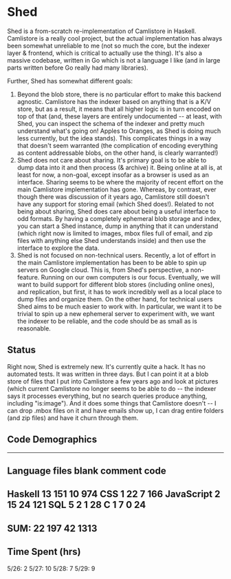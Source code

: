 # Shed

Shed is a from-scratch re-implementation of Camlistore in Haskell. Camlistore is
a really cool project, but the actual implementation has always been somewhat
unreliable to me (not so much the core, but the indexer layer & frontend, which
is critical to actually use the thing). It's also a massive codebase, written in
Go which is not a language I like (and in large parts written before Go really
had many libraries).

Further, Shed has somewhat different goals:

1. Beyond the blob store, there is no particular effort to make this backend
   agnostic. Camlistore has the indexer based on anything that is a K/V store,
   but as a result, it means that all higher logic is in turn encoded on top of
   that (and, these layers are entirely undocumented -- at least, with Shed, you
   can inspect the schema of the indexer and pretty much understand what's going
   on! Apples to Oranges, as Shed is doing much less currently, but the idea
   stands). This complicates things in a way that doesn't seem warranted (the
   complication of encoding everything as content addressable blobs, on the
   other hand, is clearly warranted!)
2. Shed does not care about sharing. It's primary goal is to be able to dump
   data into it and then process (& archive) it. Being online at all is, at
   least for now, a non-goal, except insofar as a browser is used as an
   interface. Sharing seems to be where the majority of recent effort on the main
   Camlistore implementation has gone. Whereas, by contrast, ever though there
   was discussion of it years ago, Camlistore still doesn't have any support for
   storing email (which Shed does!). Related to not being about sharing, Shed
   does care about being a useful interface to odd formats. By having a
   completely ephemeral blob storage and index, you can start a Shed instance,
   dump in anything that it can understand (which right now is limited to
   images, mbox files full of email, and zip files with anything else Shed
   understands inside) and then use the interface to explore the data. 
3. Shed is not focused on non-technical users. Recently, a lot of effort in the
   main Camlistore implementation has been to be able to spin up servers on
   Google cloud. This is, from Shed's perspective, a non-feature. Running on our
   own computers is our focus. Eventually, we will want to build support for
   different blob stores (including online ones), and replication, but first, it
   has to work incredibly well as a local place to dump files and organize them.
   On the other hand, for technical users Shed aims to be much easier to work
   with. In particular, we want it to be trivial to spin up a new ephemeral
   server to experiment with, we want the indexer to be reliable, and the code
   should be as small as is reasonable. 
   
## Status

Right now, Shed is extremely new. It's currently quite a hack. It has no
automated tests. It was written in three days. But I can point it at a blob
store of files that I put into Camlistore a few years ago and look at pictures
(which current Camlistore no longer seems to be able to do -- the indexer says
it processes everything, but no search queries produce anything, including
"is:image"). And it does some things that Camlistore doesn't -- I can drop .mbox
files on it and have emails show up, I can drag entire folders (and zip files)
and have it churn through them. 


## Code Demographics
   -------------------------------------------------------------------------------
   Language                     files          blank        comment           code
   -------------------------------------------------------------------------------
   Haskell                         13            151             10            974
   CSS                              1             22              7            166
   JavaScript                       2             15             24            121
   SQL                              5              2              1             28
   C                                1              7              0             24
   -------------------------------------------------------------------------------
   SUM:                            22            197             42           1313
   -------------------------------------------------------------------------------

## Time Spent (hrs)

5/26: 2
5/27: 10
5/28: 7
5/29: 9
